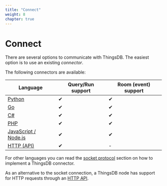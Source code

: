 ```yaml
---
title: "Connect"
weight: 8
chapter: true
---
```


# Connect

There are several options to communicate with ThingsDB. The easiest option is to use an existing _connector_.

The following connectors are available:

Language                            | Query/Run support | Room (event) support
----------------------------------- | ----------------- | --------------------
[Python](./python)                  | &#x2714;          | &#x2714;
[Go](./go)                          | &#x2714;          | &#x2714;
[C#](./csharp)                      | &#x2714;          | &#x2714;
[PHP](./php)                        | &#x2714;          | &#x2714;
[JavaScript / Node.js](./javascript)| &#x2714;          | &#x2714;
[HTTP (API)](./http-api)            | &#x2714;          | -

For other languages you can read the [socket protocol](./socket) section on how to implement a ThingsDB connector.

As an alternative to the socket connection, a ThingsDB node has support for HTTP requests through an [HTTP API](./http-api).
